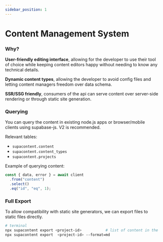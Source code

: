 ```yaml
---
sidebar_position: 1
---
```


# Content Management System

### Why?

**User-friendly editing interface**, allowing for the developer to use their tool of choice while keeping content editors happy without needing to know any technical details.

**Dynamic content types**, allowing the developer to avoid config files and letting content managers freedom over data schema.

**SSR/SSG friendly**, consumers of the api can serve content over server-side rendering or through static site generation.

### Querying

You can query the content in existing node.js apps or browser/mobile clients using supabase-js. V2 is recommended.

Relevant tables:

- `supacontent.content`
- `supacontent.content_types`
- `supacontent.projects`

Example of querying content:

```js
const { data, error } = await client
  .from("content")
  .select()
  .eq("id", "eq", 1);
```


### Full Export
To allow compatibility with static site generators, we can export files to static files directly.

```bash
# terminal
npx supacontent export <project-id>           # list of content in the project
npx supacontent export  <project-id> --format=md
```